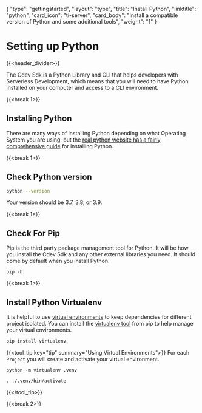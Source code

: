 {
    "type": "gettingstarted",
    "layout": "type",
    "title": "Install Python",
    "linktitle": "python", 
    "card_icon": "ti-server",
    "card_body": "Install a compatible version of Python and some additional tools",
    "weight": "1"
}

# Setting up Python
{{<header_divider>}}


The Cdev Sdk is a Python Library and CLI that helps developers with Serverless Development, which means that you will need to have Python installed on your computer and access to a CLI environment.


{{<break 1>}}
## Installing Python
There are many ways of installing Python depending on what Operating System you are using, but the [real python website has a fairly comprehensive guide](https://realpython.com/installing-python/) for installing Python.


{{<break 1>}}
## Check Python version

```bash
python --version
```

Your version should be 3.7, 3.8, or 3.9.


{{<break 1>}}
## Check For Pip
Pip is the third party package management tool for Python. It will be how you install the Cdev Sdk and any other external libraries you need. It should come by default when you install Python.
```
pip -h
```

{{<break 1>}}

## Install Python Virtualenv
It is helpful to use [virtual environments](https://realpython.com/python-virtual-environments-a-primer/) to keep dependencies for different project isolated. You can install the [virtualenv tool](https://virtualenv.pypa.io/en/latest/) from pip to help manage your virtual environments. 

```bash
pip install virtualenv
```

{{<tool_tip key="tip" summary="Using Virtual Environments">}}
For each `Project` you will create and activate your virtual environment.
```
python -m virtualenv .venv
```
```
. ./.venv/bin/activate
```
{{</tool_tip>}}

{{<break 2>}}